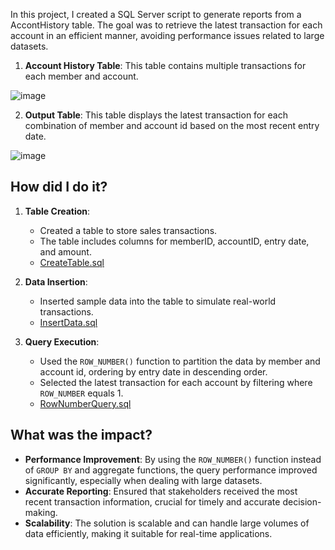 In this project, I created a SQL Server script to generate reports from a AccontHistory table. The goal was to retrieve the latest transaction for each account in an efficient manner, avoiding performance issues related to large datasets.

1. **Account History Table**: This table contains multiple transactions for each member and account.

![image](https://github.com/user-attachments/assets/951e7d6c-cd5f-40c8-93bd-e3d978e24d14)

2. **Output Table**: This table displays the latest transaction for each combination of member and account id based on the most recent entry date.

![image](https://github.com/user-attachments/assets/1c3788a0-9312-4ae7-bf99-fad55f4823a2)

## How did I do it?

1. **Table Creation**:
    - Created a table to store sales transactions.
    - The table includes columns for memberID, accountID, entry date, and amount.
    - [CreateTable.sql](SQL-ROW_NUMBER()/CreateTable.sql)

2. **Data Insertion**:
    - Inserted sample data into the table to simulate real-world transactions.
    - [InsertData.sql](SQL-ROW_NUMBER()/InsertData.sql)

3. **Query Execution**:
    - Used the `ROW_NUMBER()` function to partition the data by member and account id, ordering by entry date in descending order.
    - Selected the latest transaction for each account by filtering where `ROW_NUMBER` equals 1.
    - [RowNumberQuery.sql](SQL-ROW_NUMBER()/Row_number()Query.sql)

## What was the impact?

- **Performance Improvement**: By using the `ROW_NUMBER()` function instead of `GROUP BY` and aggregate functions, the query performance improved significantly, especially when dealing with large datasets.
- **Accurate Reporting**: Ensured that stakeholders received the most recent transaction information, crucial for timely and accurate decision-making.
- **Scalability**: The solution is scalable and can handle large volumes of data efficiently, making it suitable for real-time applications.
